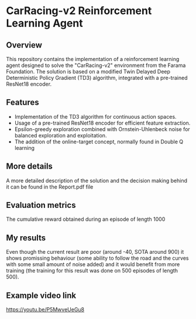 # CarRacing-v2 Reinforcement Learning Agent
## Overview
This repository contains the implementation of a reinforcement learning agent designed to solve the "CarRacing-v2" environment from the Farama Foundation. The solution is based on a modified Twin Delayed Deep Deterministic Policy Gradient (TD3) algorithm, integrated with a pre-trained ResNet18 encoder.
## Features
- Implementation of the TD3 algorithm for continuous action spaces.
- Usage of a pre-trained ResNet18 encoder for efficient feature extraction.
- Epsilon-greedy exploration combined with Ornstein-Uhlenbeck noise for balanced exploration and exploitation.
- The addition of the online-target concept, normally found in Double Q learning 
## More details
A more detailed description of the solution and the decision making behind it can be found in the Report.pdf file
## Evaluation metrics
The cumulative reward obtained during an episode of length 1000
## My results
Even though the current result are poor (around -40, SOTA around 900) it shows promissing behaviour (some ability to follow the road and the curves with some small amount of noise added) and it would benefit from more training (the training for this result was done on 500 episodes of length 500).
## Example video link
https://youtu.be/P5MwveUeGu8
